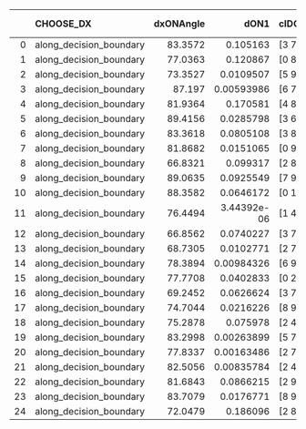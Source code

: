 |    | CHOOSE_DX               |   dxONAngle |        dON1 | cIDON1   |   dON_patch_1 |   nTON |         dON |   dxOFFAngle |     dOFF1 | cIDOFF1   |   dOFF_patch_1 |   nTOFF |      dOFF | SUCCESS   |   nExp |   dual_point_id |   subpoint_time_seconds |   total_execution_time |      logp |     dOFF/dON | Vote dOFF>dON   |
|---:|:------------------------|------------:|------------:|:---------|--------------:|-------:|------------:|-------------:|----------:|:----------|---------------:|--------:|----------:|:----------|-------:|----------------:|------------------------:|-----------------------:|----------:|-------------:|:----------------|
|  0 | along_decision_boundary |     83.3572 | 0.105163    | [3 7]    |   0.105163    |      1 | 0.105163    |      88.9858 | 0.141915  | [3 7]     |      0.141915  |       1 | 0.141915  | True      |      1 |               1 |                0.768832 |                1.23356 |  0        |     1.34948  | True            |
|  1 | along_decision_boundary |     77.0363 | 0.120867    | [0 8]    |   0.120867    |      1 | 0.120867    |      89.9077 | 0.112058  | [1 8]     |      0.112058  |       1 | 0.112058  | False     |      2 |               2 |                0.617786 |                1.85935 | -0.5      |     0.927123 | False           |
|  2 | along_decision_boundary |     73.3527 | 0.0109507   | [5 9]    |   0.0109507   |      1 | 0.0109507   |      82.0313 | 0.162398  | [5 9]     |      0.162398  |       1 | 0.162398  | True      |      3 |               3 |                0.750854 |                2.61919 | -0        |    14.83     | True            |
|  3 | along_decision_boundary |     87.197  | 0.00593986  | [6 7]    |   0.00593986  |      1 | 0.00593986  |      87.4814 | 0.0694354 | [6 7]     |      0.0694354 |       1 | 0.0694354 | True      |      4 |               4 |                0.847548 |                3.47776 | -0.166667 |    11.6897   | True            |
|  4 | along_decision_boundary |     81.9364 | 0.170581    | [4 8]    |   0.170581    |      1 | 0.170581    |      87.9974 | 0.149345  | [4 8]     |      0.149345  |       1 | 0.149345  | False     |      5 |               5 |                0.933509 |                4.42327 | -0.5      |     0.875507 | False           |
|  5 | along_decision_boundary |     89.4156 | 0.0285798   | [3 6]    |   0.0285798   |      1 | 0.0285798   |      86.4177 | 0.226366  | [3 6]     |      0.226366  |       1 | 0.226366  | True      |      6 |               6 |                1.05908  |                5.50136 | -0.1      |     7.92051  | True            |
|  6 | along_decision_boundary |     83.3618 | 0.0805108   | [3 8]    |   0.0805108   |      1 | 0.0805108   |      89.9193 | 0.349929  | [3 8]     |      0.349929  |       1 | 0.349929  | True      |      7 |               7 |                1.6694   |                7.17876 | -0.333333 |     4.34636  | True            |
|  7 | along_decision_boundary |     81.8682 | 0.0151065   | [0 9]    |   0.0151065   |      1 | 0.0151065   |      83.6232 | 0.18441   | [0 9]     |      0.18441   |       1 | 0.18441   | True      |      8 |               8 |                1.47489  |                8.66065 | -0.642857 |    12.2073   | True            |
|  8 | along_decision_boundary |     66.8321 | 0.099317    | [2 8]    |   0.099317    |      1 | 0.099317    |      76.5674 | 0.109077  | [2 8]     |      0.109077  |       1 | 0.109077  | True      |      9 |               9 |                0.647378 |                9.32302 | -1        |     1.09827  | True            |
|  9 | along_decision_boundary |     89.0635 | 0.0925549   | [7 9]    |   0.0925549   |      1 | 0.0925549   |      89.2903 | 0.360481  | [7 9]     |      0.360481  |       1 | 0.360481  | True      |     10 |              10 |                1.55151  |               10.8875  | -1.38889  |     3.89478  | True            |
| 10 | along_decision_boundary |     88.3582 | 0.0646172   | [0 1]    |   0.0646172   |      1 | 0.0646172   |      86.9517 | 0.071527  | [0 1]     |      0.071527  |       1 | 0.071527  | True      |     11 |              11 |                0.807374 |               11.6999  | -1.8      |     1.10693  | True            |
| 11 | along_decision_boundary |     76.4494 | 3.44392e-06 | [1 4]    |   3.44392e-06 |      1 | 3.44392e-06 |      83.4784 | 0.192144  | [1 4]     |      0.192144  |       1 | 0.192144  | True      |     12 |              12 |                0.762314 |               12.4802  | -2.22727  | 55792.3      | True            |
| 12 | along_decision_boundary |     66.8562 | 0.0740227   | [3 7]    |   0.0740227   |      1 | 0.0740227   |      85.7306 | 0.316765  | [3 7]     |      0.316765  |       1 | 0.316765  | True      |     13 |              13 |                0.853342 |               13.3386  | -2.66667  |     4.2793   | True            |
| 13 | along_decision_boundary |     68.7305 | 0.0102771   | [2 7]    |   0.0102771   |      1 | 0.0102771   |      86.5466 | 0.0823806 | [2 7]     |      0.0823806 |       1 | 0.0823806 | True      |     14 |              14 |                0.606428 |               13.953   | -3.11538  |     8.01591  | True            |
| 14 | along_decision_boundary |     78.3894 | 0.00984326  | [6 9]    |   0.00984326  |      1 | 0.00984326  |      89.3837 | 0.0146112 | [6 9]     |      0.0146112 |       1 | 0.0146112 | True      |     15 |              15 |                0.638285 |               14.6023  | -3.57143  |     1.48439  | True            |
| 15 | along_decision_boundary |     77.7708 | 0.0402833   | [0 2]    |   0.0402833   |      1 | 0.0402833   |      86.6054 | 0.125097  | [1 2]     |      0.125097  |       1 | 0.125097  | True      |     16 |              16 |                0.678863 |               15.2921  | -4.03333  |     3.10543  | True            |
| 16 | along_decision_boundary |     69.2452 | 0.0626624   | [3 7]    |   0.0626624   |      1 | 0.0626624   |      84.2563 | 0.248827  | [3 7]     |      0.248827  |       1 | 0.248827  | True      |     17 |              17 |                0.525697 |               15.8228  | -4.5      |     3.97092  | True            |
| 17 | along_decision_boundary |     74.7044 | 0.0216226   | [8 9]    |   0.0216226   |      1 | 0.0216226   |      86.141  | 0.0516873 | [8 9]     |      0.0516873 |       1 | 0.0516873 | True      |     18 |              18 |                0.547278 |               16.3781  | -4.97059  |     2.39042  | True            |
| 18 | along_decision_boundary |     75.2878 | 0.075978    | [2 4]    |   0.075978    |      1 | 0.075978    |      88.3657 | 0.360505  | [2 4]     |      0.360505  |       1 | 0.360505  | True      |     19 |              19 |                0.686632 |               17.0737  | -5.44444  |     4.74486  | True            |
| 19 | along_decision_boundary |     83.2998 | 0.00263899  | [5 7]    |   0.00263899  |      1 | 0.00263899  |      89.1281 | 0.219809  | [5 7]     |      0.219809  |       1 | 0.219809  | True      |     20 |              20 |                0.625269 |               17.719   | -5.92105  |    83.2928   | True            |
| 20 | along_decision_boundary |     77.8337 | 0.00163486  | [2 7]    |   0.00163486  |      1 | 0.00163486  |      86.1844 | 0.0367924 | [2 7]     |      0.0367924 |       1 | 0.0367924 | True      |     21 |              21 |                0.446748 |               18.1757  | -6.4      |    22.505    | True            |
| 21 | along_decision_boundary |     82.5056 | 0.00835784  | [2 4]    |   0.00835784  |      1 | 0.00835784  |      88.3997 | 0.225809  | [2 4]     |      0.225809  |       1 | 0.225809  | True      |     22 |              22 |                0.800351 |               18.9821  | -6.88095  |    27.0176   | True            |
| 22 | along_decision_boundary |     81.6843 | 0.0866215   | [2 9]    |   0.0866215   |      1 | 0.0866215   |      87.928  | 0.393984  | [2 9]     |      0.393984  |       1 | 0.393984  | True      |     23 |              23 |                0.578264 |               19.5684  | -7.36364  |     4.54834  | True            |
| 23 | along_decision_boundary |     83.7079 | 0.0176771   | [8 9]    |   0.0176771   |      1 | 0.0176771   |      85.8767 | 0.0220443 | [8 9]     |      0.0220443 |       1 | 0.0220443 | True      |     24 |              24 |                0.570716 |               20.1461  | -7.84783  |     1.24706  | True            |
| 24 | along_decision_boundary |     72.0479 | 0.186096    | [2 8]    |   0.186096    |      1 | 0.186096    |      84.6201 | 0.0194755 | [2 8]     |      0.0194755 |       1 | 0.0194755 | False     |     25 |              25 |                0.452123 |               20.6067  | -8.33333  |     0.104653 | False           |